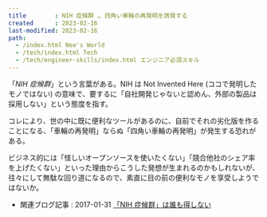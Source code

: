 ```yaml
---
title        : NIH 症候群 … 四角い車輪の再発明を誘発する
created      : 2023-02-16
last-modified: 2023-02-16
path:
  - /index.html Neo's World
  - /tech/index.html Tech
  - /tech/engineer-skills/index.html エンジニア必須スキル
---
```


「*NIH 症候群*」という言葉がある。NIH は Not Invented Here (ココで発明したモノではない) の意味で、要するに「自社開発じゃないと認めん、外部の製品は採用しない」という態度を指す。

コレにより、世の中に既に便利なツールがあるのに、自前でそれの劣化版を作ることになる、「車輪の再発明」ならぬ「四角い車輪の再発明」が発生する恐れがある。

ビジネス的には「怪しいオープンソースを使いたくない」「競合他社のシェア率を上げたくない」といった理由からこうした発想が生まれるのかもしれないが、往々にして無駄な回り道になるので、素直に目の前の便利なモノを享受しようではないか。

- 関連ブログ記事 : 2017-01-31 [「NIH 症候群」は誰も得しない](/blog/2017/01/31-01.html)
